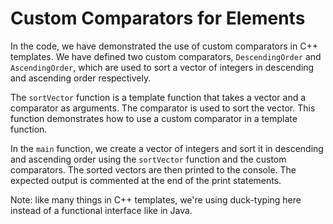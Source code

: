 # Custom Comparators for Elements

In the code, we have demonstrated the use of custom comparators in C++ templates. We have defined two custom comparators, `DescendingOrder` and `AscendingOrder`, which are used to sort a vector of integers in descending and ascending order respectively.

The `sortVector` function is a template function that takes a vector and a comparator as arguments. The comparator is used to sort the vector. This function demonstrates how to use a custom comparator in a template function.

In the `main` function, we create a vector of integers and sort it in descending and ascending order using the `sortVector` function and the custom comparators. The sorted vectors are then printed to the console. The expected output is commented at the end of the print statements.

Note: like many things in C++ templates, we're using duck-typing here instead of a functional interface like in Java.
